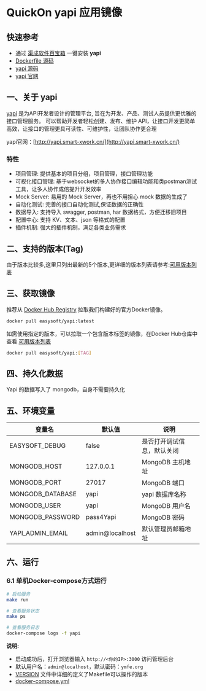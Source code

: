 <!-- 该文档是模板生成，手动修改的内容会被覆盖，详情参见：https://github.com/quicklyon/template-toolkit -->
# QuickOn yapi 应用镜像

## 快速参考

- 通过 [渠成软件百宝箱](https://www.qucheng.com/app-install/install-yapi-1.html) 一键安装 **yapi**
- [Dockerfile 源码](https://github.com/quicklyon/yapi-docker)
- [yapi 源码](https://github.com/YMFE/yapi)
- [yapi 官网](http://yapi.smart-xwork.cn/)

## 一、关于 yapi

[yapi](http://yapi.smart-xwork.cn/) 是为API开发者设计的管理平台, 旨在为开发、产品、测试人员提供更优雅的接口管理服务。
可以帮助开发者轻松创建、发布、维护 API，让接口开发更简单高效，让接口的管理更具可读性、可维护性，让团队协作更合理

yapi官网：[http://yapi.smart-xwork.cn/](http://yapi.smart-xwork.cn/)


### 特性

- 项目管理: 提供基本的项目分组，项目管理，接口管理功能
- 可视化接口管理: 基于websocket的多人协作接口编辑功能和类postman测试工具，让多人协作成倍提升开发效率
- Mock Server: 易用的 Mock Server，再也不用担心 mock 数据的生成了
- 自动化测试: 完善的接口自动化测试,保证数据的正确性
- 数据导入: 支持导入 swagger, postman, har 数据格式，方便迁移旧项目
- 配置中心: 支持 KV、文本、json 等格式的配置
- 插件机制: 强大的插件机制，满足各类业务需求

## 二、支持的版本(Tag)

由于版本比较多,这里只列出最新的5个版本,更详细的版本列表请参考:[可用版本列表](https://hub.docker.com/r/easysoft/yapi/tags/)



## 三、获取镜像

推荐从 [Docker Hub Registry](https://hub.docker.com/r/easysoft/yapi) 拉取我们构建好的官方Docker镜像。

```bash
docker pull easysoft/yapi:latest
```

如需使用指定的版本，可以拉取一个包含版本标签的镜像，在Docker Hub仓库中查看 [可用版本列表](https://hub.docker.com/r/easysoft/yapi/tags/)

```bash
docker pull easysoft/yapi:[TAG]
```

## 四、持久化数据

Yapi 的数据写入了 mongodb，自身不需要持久化

## 五、环境变量

| 变量名           | 默认值        | 说明                             |
| ---------------- | ------------- | -------------------------------- |
| EASYSOFT_DEBUG   | false         | 是否打开调试信息，默认关闭       |
| MONGODB_HOST       | 127.0.0.1     | MongoDB 主机地址                   |
| MONGODB_PORT       | 27017          | MongoDB 端口                       |
| MONGODB_DATABASE         | yapi          | yapi 数据库名称                 |
| MONGODB_USER       | yapi          | MongoDB 用户名                      |
| MONGODB_PASSWORD   | pass4Yapi     | MongoDB 密码                        |
| YAPI_ADMIN_EMAIL | admin@localhost | 默认管理员邮箱地址 |

## 六、运行

### 6.1 单机Docker-compose方式运行

```bash
# 启动服务
make run

# 查看服务状态
make ps

# 查看服务日志
docker-compose logs -f yapi

```

**说明:**

- 启动成功后，打开浏览器输入 `http://<你的IP>:3000` 访问管理后台
- 默认用户名：`admin@localhost`，默认密码：`ymfe.org`
- [VERSION](https://github.com/quicklyon/yapi-docker/blob/main/VERSION) 文件中详细的定义了Makefile可以操作的版本
- [docker-compose.yml](https://github.com/quicklyon/yapi-docker/blob/main/docker-compose.yml)
